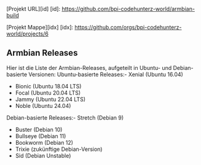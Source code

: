 
[Projekt URL][id]
[id]: https://github.com/bpi-codehunterz-world/armbian-build

[Projekt Mappe][idx]
[idx]: https://github.com/orgs/bpi-codehunterz-world/projects/6


## Armbian Releases
Hier ist die Liste der Armbian-Releases, aufgeteilt in Ubuntu- und Debian-basierte Versionen:
Ubuntu-basierte Releases:- Xenial (Ubuntu 16.04)
- Bionic (Ubuntu 18.04 LTS)
- Focal (Ubuntu 20.04 LTS)
- Jammy (Ubuntu 22.04 LTS)
- Noble (Ubuntu 24.04)

Debian-basierte Releases:- Stretch (Debian 9)
- Buster (Debian 10)
- Bullseye (Debian 11)
- Bookworm (Debian 12)
- Trixie (zukünftige Debian-Version)
- Sid (Debian Unstable)
